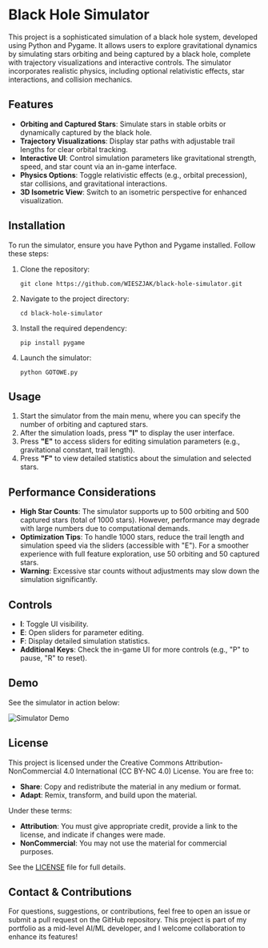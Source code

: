 # Black Hole Simulator

This project is a sophisticated simulation of a black hole system, developed using Python and Pygame. It allows users to explore gravitational dynamics by simulating stars orbiting and being captured by a black hole, complete with trajectory visualizations and interactive controls. The simulator incorporates realistic physics, including optional relativistic effects, star interactions, and collision mechanics.

## Features

- **Orbiting and Captured Stars**: Simulate stars in stable orbits or dynamically captured by the black hole.
- **Trajectory Visualizations**: Display star paths with adjustable trail lengths for clear orbital tracking.
- **Interactive UI**: Control simulation parameters like gravitational strength, speed, and star count via an in-game interface.
- **Physics Options**: Toggle relativistic effects (e.g., orbital precession), star collisions, and gravitational interactions.
- **3D Isometric View**: Switch to an isometric perspective for enhanced visualization.

## Installation

To run the simulator, ensure you have Python and Pygame installed. Follow these steps:

1. Clone the repository:
   ```
   git clone https://github.com/WIESZJAK/black-hole-simulator.git
   ```
2. Navigate to the project directory:
   ```
   cd black-hole-simulator
   ```
3. Install the required dependency:
   ```
   pip install pygame
   ```
4. Launch the simulator:
   ```
   python GOTOWE.py
   ```

## Usage

1. Start the simulator from the main menu, where you can specify the number of orbiting and captured stars.
2. After the simulation loads, press **"I"** to display the user interface.
3. Press **"E"** to access sliders for editing simulation parameters (e.g., gravitational constant, trail length).
4. Press **"F"** to view detailed statistics about the simulation and selected stars.

## Performance Considerations

- **High Star Counts**: The simulator supports up to 500 orbiting and 500 captured stars (total of 1000 stars). However, performance may degrade with large numbers due to computational demands.
- **Optimization Tips**: To handle 1000 stars, reduce the trail length and simulation speed via the sliders (accessible with "E"). For a smoother experience with full feature exploration, use 50 orbiting and 50 captured stars.
- **Warning**: Excessive star counts without adjustments may slow down the simulation significantly.

## Controls

- **I**: Toggle UI visibility.
- **E**: Open sliders for parameter editing.
- **F**: Display detailed simulation statistics.
- **Additional Keys**: Check the in-game UI for more controls (e.g., "P" to pause, "R" to reset).

## Demo

See the simulator in action below:

![Simulator Demo](demo.gif)

## License

This project is licensed under the Creative Commons Attribution-NonCommercial 4.0 International (CC BY-NC 4.0) License. You are free to:

- **Share**: Copy and redistribute the material in any medium or format.
- **Adapt**: Remix, transform, and build upon the material.

Under these terms:

- **Attribution**: You must give appropriate credit, provide a link to the license, and indicate if changes were made.
- **NonCommercial**: You may not use the material for commercial purposes.

See the [LICENSE](LICENSE.md) file for full details.

## Contact & Contributions

For questions, suggestions, or contributions, feel free to open an issue or submit a pull request on the GitHub repository. This project is part of my portfolio as a mid-level AI/ML developer, and I welcome collaboration to enhance its features!
